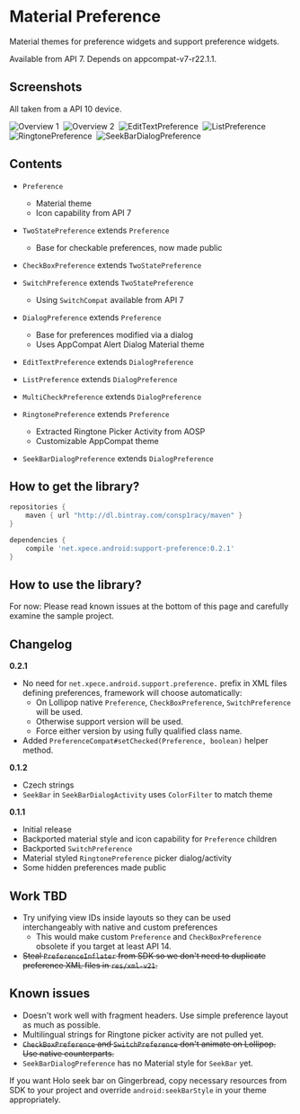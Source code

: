 # Material Preference

Material themes for preference widgets and support preference widgets.

Available from API 7. Depends on appcompat-v7-r22.1.1.

## Screenshots

All taken from a API 10 device.

![Overview 1](./docs/device-2015-05-16-022153.png)&nbsp;
![Overview 2](./docs/device-2015-05-16-022305.png)&nbsp;
![EditTextPreference](./docs/device-2015-05-16-022337.png)&nbsp;
![ListPreference](./docs/device-2015-05-16-022400.png)&nbsp;
![RingtonePreference](./docs/device-2015-05-16-022428.png)&nbsp;
![SeekBarDialogPreference](./docs/device-2015-05-17-164239.png)

## Contents

- `Preference`
  - Material theme
  - Icon capability from API 7

- `TwoStatePreference` extends `Preference`
  - Base for checkable preferences, now made public

- `CheckBoxPreference` extends `TwoStatePreference`

- `SwitchPreference` extends `TwoStatePreference`
  - Using `SwitchCompat` available from API 7

- `DialogPreference` extends `Preference`
  - Base for preferences modified via a dialog
  - Uses AppCompat Alert Dialog Material theme

- `EditTextPreference` extends `DialogPreference`

- `ListPreference` extends `DialogPreference`

- `MultiCheckPreference` extends `DialogPreference`

- `RingtonePreference` extends `Preference`
  - Extracted Ringtone Picker Activity from AOSP
  - Customizable AppCompat theme

- `SeekBarDialogPreference` extends `DialogPreference`

## How to get the library?

```groovy
repositories {
    maven { url "http://dl.bintray.com/consp1racy/maven" }
}

dependencies {
    compile 'net.xpece.android:support-preference:0.2.1'
}
```

## How to use the library?

For now: Please read known issues at the bottom of this page and carefully examine the sample project.

## Changelog

**0.2.1**
- No need for `net.xpece.android.support.preference.` prefix in XML files defining preferences, framework will choose automatically:
  - On Lollipop native `Preference`, `CheckBoxPreference`, `SwitchPreference` will be used.
  - Otherwise support version will be used.
  - Force either version by using fully qualified class name.
- Added `PreferenceCompat#setChecked(Preference, boolean)` helper method.

**0.1.2**
- Czech strings
- `SeekBar` in `SeekBarDialogActivity` uses `ColorFilter` to match theme

**0.1.1**
- Initial release
- Backported material style and icon capability for `Preference` children
- Backported `SwitchPreference`
- Material styled `RingtonePreference` picker dialog/activity
- Some hidden preferences made public

## Work TBD

- Try unifying view IDs inside layouts so they can be used interchangeably with native and custom preferences
  - This would make custom `Preference` and `CheckBoxPreference` obsolete if you target at least API 14.
- <s>Steal `PreferenceInflater` from SDK so we don't need to duplicate preference XML files in `res/xml-v21`.</s>

## Known issues

- Doesn't work well with fragment headers. Use simple preference layout as much as possible.
- Multilingual strings for Ringtone picker activity are not pulled yet.
- <s>`CheckBoxPreference` and `SwitchPreference` don't animate on Lollipop. Use native counterparts.</s>
- `SeekBarDialogPreference` has no Material style for `SeekBar` yet.

If you want Holo seek bar on Gingerbread, copy necessary resources from SDK to your project and override `android:seekBarStyle` in your theme appropriately.

